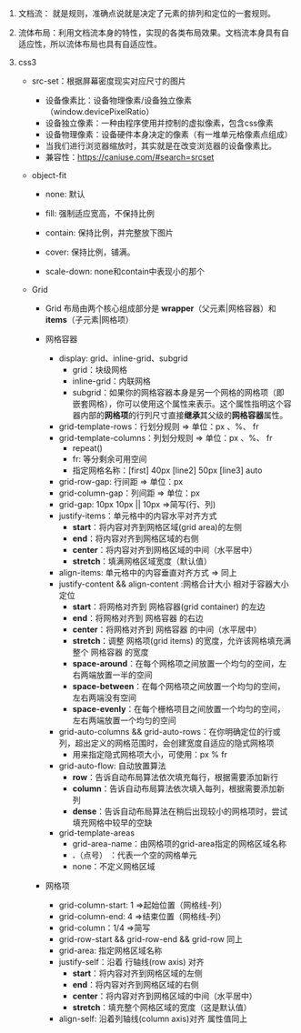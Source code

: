 1. 文档流： 就是规则，准确点说就是决定了元素的排列和定位的一套规则。

2. 流体布局：利用文档流本身的特性，实现的各类布局效果。文档流本身具有自适应性，所以流体布局也具有自适应性。

3. css3
   - src-set：根据屏幕密度现实对应尺寸的图片
     - 设备像素比：设备物理像素/设备独立像素（window.devicePixelRatio）
     - 设备独立像素：一种由程序使用并控制的虚拟像素，包含css像素
     - 设备物理像素：设备硬件本身决定的像素（有一堆单元格像素点组成）
     - 当我们进行浏览器缩放时，其实就是在改变浏览器的设备像素比。
     - 兼容性：https://caniuse.com/#search=srcset

   - object-fit

     - none: 默认

     - fill: 强制适应宽高，不保持比例
     - contain: 保持比例，并完整放下图片
     - cover: 保持比例，铺满。
     - scale-down: none和contain中表现小的那个

   - Grid

     - Grid 布局由两个核心组成部分是 **wrapper**（父元素|网格容器）和 **items**（子元素|网格项）

     - 网格容器

       - display: grid、inline-grid、subgrid
         - grid：块级网格
         - inline-grid：内联网格
         - subgrid：如果你的网格容器本身是另一个网格的网格项（即嵌套网格），你可以使用这个属性来表示。这个属性指明这个容器内部的**网格项**的行列尺寸直接**继承**其父级的**网格容器**属性。
       - grid-template-rows：行划分规则  => 单位：px 、%、 fr
       - grid-template-columns：列划分规则 => 单位：px 、%、 fr
         - repeat()
         - fr: 等分剩余可用空间
         - 指定网格名称：[first] 40px [line2] 50px [line3] auto
       - grid-row-gap: 行间距  => 单位：px 
       - grid-column-gap：列间距  => 单位：px
       - grid-gap: 10px 10px || 10px  =>简写(行、列)
       - justify-items：单元格中的内容水平对齐方式
         - **start**：将内容对齐到网格区域(grid area)的左侧
         - **end**：将内容对齐到网格区域的右侧
         - **center**：将内容对齐到网格区域的中间（水平居中）
         - **stretch**：填满网格区域宽度（默认值）
       - align-items: 单元格中的内容垂直对齐方式 => 同上
       - justify-content && align-content :网格合计大小 相对于容器大小定位
         - **start**：将网格对齐到 网格容器(grid container) 的左边
         - **end**：将网格对齐到 网格容器 的右边
         - **center**：将网格对齐到 网格容器 的中间（水平居中）
         - **stretch**：调整 网格项(grid items) 的宽度，允许该网格填充满整个 网格容器 的宽度
         - **space-around**：在每个网格项之间放置一个均匀的空间，左右两端放置一半的空间
         - **space-between**：在每个网格项之间放置一个均匀的空间，左右两端没有空间
         - **space-evenly**：在每个栅格项目之间放置一个均匀的空间，左右两端放置一个均匀的空间
       - grid-auto-columns && grid-auto-rows：在你明确定位的行或列，超出定义的网格范围时，会创建宽度自适应的隐式网格项
         - 用来指定隐式网格项大小，可使用：px % fr
       - grid-auto-flow: 自动放置算法
         - **row**：告诉自动布局算法依次填充每行，根据需要添加新行
         - **column**：告诉自动布局算法依次填入每列，根据需要添加新列
         - **dense**：告诉自动布局算法在稍后出现较小的网格项时，尝试填充网格中较早的空缺
       - grid-template-areas
         - grid-area-name：由网格项的grid-area指定的网格区域名称
         - **.**（点号） ：代表一个空的网格单元
         - none：不定义网格区域

     - 网格项

       - grid-column-start: 1 =>起始位置（网格线-列）
       - grid-column-end: 4 =>结束位置（网格线-列）
       - grid-column：1/4 =>简写
       - grid-row-start && grid-row-end && grid-row 同上
       - grid-area: 指定网格区域名称
       - justify-self：沿着 行轴线(row axis) 对齐
         - **start**：将内容对齐到网格区域的左侧
         - **end**：将内容对齐到网格区域的右侧
         - **center**：将内容对齐到网格区域的中间（水平居中）
         - **stretch**：填充整个网格区域的宽度（这是默认值）
       - align-self: 沿着列轴线(column axis)对齐 属性值同上

